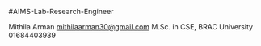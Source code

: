 #AIMS-Lab-Research-Engineer

Mithila Arman
mithilaarman30@gmail.com
M.Sc. in CSE, BRAC University
01684403939
